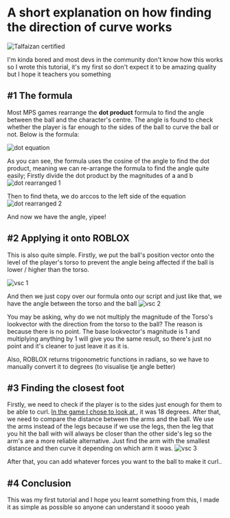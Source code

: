 # A short explanation on how finding the direction of curve works
![Talfaizan certified](https://github.com/user-attachments/assets/664a4342-3b6e-48b9-b7d1-f66b336f5be8)

I'm kinda bored and most devs in the community don't know how this works so I wrote this tutorial, it's my first so don't expect it to be amazing quality but I hope it teachers you something

## #1 The formula
Most MPS games rearrange the **dot product** formula to find the angle between the ball and the character's centre. The angle is found to check whether the player is far enough to the sides of the ball to curve the ball or not. Below is the formula:

![dot equation](https://github.com/user-attachments/assets/8280682c-0a53-4b76-a763-9ed4fd80c11a)

As you can see, the formula uses the cosine of the angle to find the dot product, meaning we can re-arrange the formula to find the angle quite easily;
Firstly divide the dot product by the magnitudes of a and b
![dot rearranged 1](https://github.com/user-attachments/assets/b495e90f-95a2-44ee-b465-dcc6926ed13e)

Then to find theta, we do arccos to the left side of the equation
![dot rearranged 2](https://github.com/user-attachments/assets/143956c8-8025-43a5-9651-0db3d1845db4)

And now we have the angle, yipee!

## #2 Applying it onto ROBLOX
This is also quite simple. Firstly, we put the ball's position vector onto the level of the player's torso to prevent the angle being affected if the ball is lower / higher than the torso.

![vsc 1](https://github.com/user-attachments/assets/0c982389-ce30-4597-ac23-9e949c9d1752)

And then we just copy over our formula onto our script and just like that, we have the angle between the torso and the ball
![vsc 2](https://github.com/user-attachments/assets/261242ed-2ab5-40b4-8a08-88e97d164dbb)


You may be asking, why do we not multiply the magnitude of the Torso's lookvector with the direction from the torso to the ball? The reason is because there is no point. The base lookvector's magnitude is 1 and multiplying anything by 1 will give you the same result, so there's just no point and it's cleaner to just leave it as it is.

Also, ROBLOX returns trigonometric functions in radians, so we have to manually convert it to degrees (to visualise tje angle better)

## #3 Finding the closest foot
Firstly, we need to check if the player is to the sides just enough for them to be able to curl. [In the game I chose to look at ](https://www.roblox.com/games/8126978770/MPS-5-A-Side-DISCONTINUED), it was 18 degrees.
After that, we need to compare the distance between the arms and the ball. We use the arms instead of the legs because if we use the legs, then the leg that you hit the ball with will always be closer than the other side's leg so the arm's are a more reliable alternative.
Just find the arm with the smallest distance and then curve it depending on which arm it was.
![vsc 3](https://github.com/user-attachments/assets/df3b63e0-1c9c-4995-8c49-d52b0ad10fb5)

After that, you can add whatever forces you want to the ball to make it curl..


## #4 Conclusion
This was my first tutorial and I hope you learnt something from this, I made it as simple as possible so anyone can understand it soooo yeah
